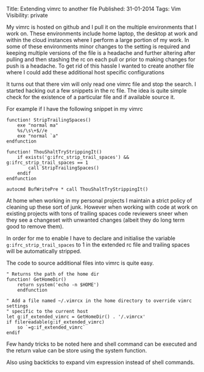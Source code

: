 Title: Extending vimrc to another file
Published: 31-01-2014
Tags: Vim
Visibility: private

My vimrc is hosted on github and I pull it on the multiple environments that I
work on. These environments include home laptop, the desktop at work and
within the cloud instances where I perform a large portion of my work. In some
of these environments minor changes to the setting is required and keeping
multiple versions of the file is a headache and further altering after pulling
and then stashing the rc on each  pull or prior to making changes for push is a
headache. To get rid of this hassle I wanted to create another file where I
could add these additional host specific configurations

It turns out that there vim will only read one vimrc file and stop the search.
I started hacking out a few snippets in the rc file. The idea is quite simple
check for the existence of a particular file and if available source it.

For example if I have the following snippet in my vimrc

```
function! StripTrailingSpaces()
    exe "normal ma"
    %s/\s\+$//e
    exe "normal `a"
endfunction

function! ThouShaltTryStrippingIt()
    if exists('g:ifrc_strip_trail_spaces') && g:ifrc_strip_trail_spaces == 1
        call StripTrailingSpaces()
    endif
endfunction

autocmd BufWritePre * call ThouShaltTryStrippingIt()
```

At home when working in my personal projects I maintain a strict policy of
cleaning up these sort of junk. However when working with code at work on
existing projects with tons of trailing spaces code reviewers sneer when they
see a changeset with unwanted changes (albeit they do long term good to remove
them).

In order for me to enable I have to declare and initialise the variable
`g:ifrc_strip_trail_spaces` to 1 in the extended rc file and trailing spaces
will be automatically stripped.

The code to source additional files into vimrc is quite easy.

```
" Returns the path of the home dir
function! GetHomeDir()
    return system('echo -n $HOME')
    endfunction

" Add a file named ~/.vimrcx in the home directory to override vimrc settings
" specific to the current host
let g:if_extended_vimrc = GetHomeDir() . '/.vimrcx'
if filereadable(g:if_extended_vimrc)
    so `=g:if_extended_vimrc`
endif
```

Few handy tricks to be noted here and shell command can be executed and the
return value can be store using the system function.

Also using backticks to expand vim expression instead of shell commands.
